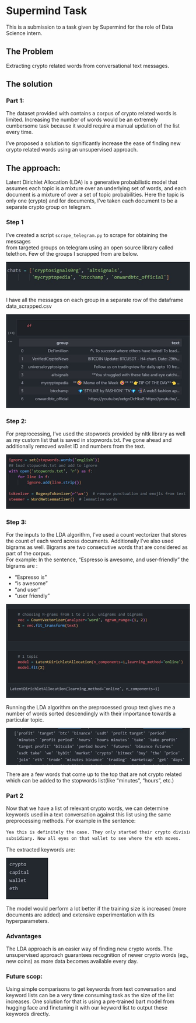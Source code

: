 # Supermind Task

This is a submission to a task given by Supermind for the role of Data Science intern.

## The Problem

Extracting crypto related words from conversational text messages.

## The solution

### Part 1:

The dataset provided with contains a corpus of crypto related words is limited. Increasing the number of words would be an extremely cumbersome task because it would require a manual updation of the list every time.

I’ve proposed a solution to significantly increase the ease of finding new crypto related words using an unsupervised approach.

## The approach:
Latent Dirichlet Allocation (LDA) is a generative probabilistic model that assumes each topic is a mixture over an underlying set of words, and each document is a mixture of over a set of topic probabilities.
Here the topic is only one (crypto) and for documents, I’ve taken each document to be a separate crypto group on telegram.

### Step 1

I’ve created a script `scrape_telegram.py` to scrape for obtaining the messages  
from targeted groups on telegram using an open source library called telethon.
Few of the groups I scrapped from are below.

![1](https://raw.githubusercontent.com/Cynamide/Supermind-task/master/images/1.jpg)

I have all the messages on each group in a separate row of the dataframe data_scrapped.csv

![2](https://raw.githubusercontent.com/Cynamide/Supermind-task/master/images/2.jpg)

### Step 2:

For preprocessing, I’ve used the stopwords provided by nltk library as well as my custom list that is saved in stopwords.txt. I’ve gone ahead and additionally removed wallet ID and numbers from the text.

![3](https://raw.githubusercontent.com/Cynamide/Supermind-task/master/images/3.jpg)

### Step 3:

For the inputs to the LDA algorithm, I’ve used a count vectorizer that stores the count of each word across documents. Additionally I’ve also used bigrams as well. Bigrams are two consecutive words that are considered as part of the corpus.\
For example: In the sentence, “Espresso is awesome, and user-friendly” the bigrams are :
- “Espresso is”
- “is awesome”
- “and user”
- “user friendly”

![4](https://raw.githubusercontent.com/Cynamide/Supermind-task/master/images/4.jpg)

Running the LDA algorithm on the preprocessed group text gives me a number of words sorted descendingly with their importance towards a particular topic.

![5](https://raw.githubusercontent.com/Cynamide/Supermind-task/master/images/5.jpg)

There are a few words that come up to the top that are not crypto related which can be added to the stopwords list(like “minutes”, “hours”, etc.)

### Part 2
Now that we have a list of relevant crypto words, we can determine keywords used in a text conversation against this list using the same preprocessing methods.
For example in the sentence: 
```bash 
Yea this is definitely the case. They only started their crypto division in 2017. So plenty of capital to bail out their
subsidiary. Now all eyes on that wallet to see where the eth moves.
```
The extracted keywords are:

![6](https://raw.githubusercontent.com/Cynamide/Supermind-task/master/images/6.jpg)

The model would perform a lot better if the training size is increased (more documents are added) and extensive experimentation with its hyperparameters.

### Advantages
The LDA approach is an easier way of finding new crypto words.
The unsupervised approach guarantees recognition of newer crypto words (eg., new coins) as more data becomes available every day.

### Future scop:
Using simple comparisons to get keywords from text conversation and keyword lists can be a very time consuming task as the size of the list increases. One solution for that is using a pre-trained bart model from hugging face and finetuning it with our keyword list to output these keywords directly.



